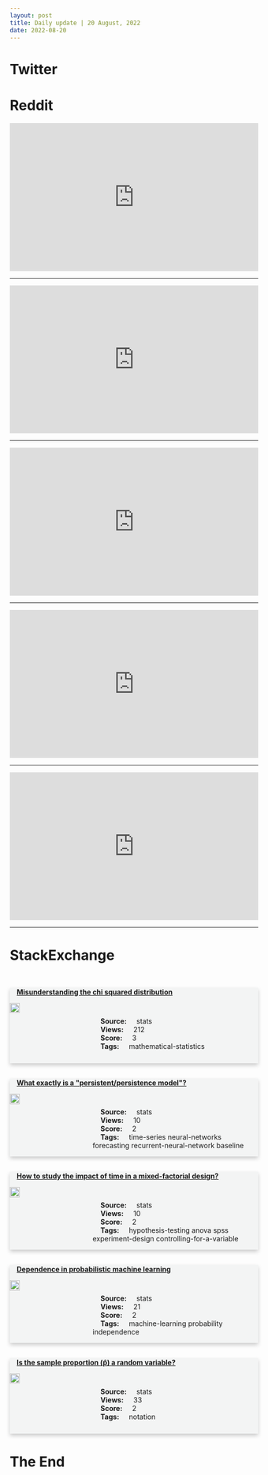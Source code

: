 ```yaml
---
layout: post
title: Daily update | 20 August, 2022
date: 2022-08-20
---
```


<script async src="https://platform.twitter.com/widgets.js" charset="utf-8"></script>


<script src='https://storage.ko-fi.com/cdn/scripts/overlay-widget.js'></script>
<script>
  kofiWidgetOverlay.draw('themldojo', {
    'type': 'floating-chat',
    'floating-chat.donateButton.text': 'Support me',
    'floating-chat.donateButton.background-color': '#f45d22',
    'floating-chat.donateButton.text-color': '#fff'
  });
</script>

# Twitter 

<blockquote class="twitter-tweet"><a href="https://twitter.com/RobertKennedyJr/status/1560702743777509376"></a></blockquote>

<blockquote class="twitter-tweet"><a href="https://twitter.com/pranavrajpurkar/status/1560440358387040256"></a></blockquote>

<blockquote class="twitter-tweet"><a href="https://twitter.com/UtdDistrict/status/1560676371030220800"></a></blockquote>

<blockquote class="twitter-tweet"><a href="https://twitter.com/Jeande_d/status/1560702999965511680"></a></blockquote>

<blockquote class="twitter-tweet"><a href="https://twitter.com/lazygamereviews/status/1560650563485765632"></a></blockquote>

<blockquote class="twitter-tweet"><a href="https://twitter.com/ylecun/status/1560519444430032897"></a></blockquote>

<blockquote class="twitter-tweet"><a href="https://twitter.com/karpathy/status/1560696444234784768"></a></blockquote>

<blockquote class="twitter-tweet"><a href="https://twitter.com/karpathy/status/1560760297983381504"></a></blockquote>

<blockquote class="twitter-tweet"><a href="https://twitter.com/karpathy/status/1560700168449564673"></a></blockquote>

<blockquote class="twitter-tweet"><a href="https://twitter.com/StanfordAILab/status/1560483826849132544"></a></blockquote>

# Reddit 

<iframe id="reddit-embed" src="https://www.redditmedia.com/r/datascience/comments/wsk2lg/data_science_job_postings_read_like_software?ref_source=embed&amp;ref=share&amp;embed=true" sandbox="allow-scripts allow-same-origin allow-popups" style="border: none;" height="300" width="100%" scrolling="yes"></iframe>
<hr style="width:100%;text-align:left;margin-left:0">
<iframe id="reddit-embed" src="https://www.redditmedia.com/r/datascience/comments/wscrt3/data_interpretation_mistakes_other_than?ref_source=embed&amp;ref=share&amp;embed=true" sandbox="allow-scripts allow-same-origin allow-popups" style="border: none;" height="300" width="100%" scrolling="yes"></iframe>
<hr style="width:100%;text-align:left;margin-left:0">
<iframe id="reddit-embed" src="https://www.redditmedia.com/r/MachineLearning/comments/wsf9su/d_in_2010_did_people_expect_things_like_dalle_and?ref_source=embed&amp;ref=share&amp;embed=true" sandbox="allow-scripts allow-same-origin allow-popups" style="border: none;" height="300" width="100%" scrolling="yes"></iframe>
<hr style="width:100%;text-align:left;margin-left:0">
<iframe id="reddit-embed" src="https://www.redditmedia.com/r/MachineLearning/comments/wsa5ao/d_has_any_nonphd_here_published_an_ml_paper?ref_source=embed&amp;ref=share&amp;embed=true" sandbox="allow-scripts allow-same-origin allow-popups" style="border: none;" height="300" width="100%" scrolling="yes"></iframe>
<hr style="width:100%;text-align:left;margin-left:0">
<iframe id="reddit-embed" src="https://www.redditmedia.com/r/dataengineering/comments/wsimt4/til?ref_source=embed&amp;ref=share&amp;embed=true" sandbox="allow-scripts allow-same-origin allow-popups" style="border: none;" height="300" width="100%" scrolling="yes"></iframe>
<hr style="width:100%;text-align:left;margin-left:0">

<style>
.card {
box-shadow: 0 4px 8px 0 rgba(0,0,0,0.2);
transition: 0.3s;
width: 100%;
background-color: #F3F4F4;
}
p{
    margin-left:  3em;
    padding-top: 1em;
}
.part2{
    display: grid;
    grid-template-columns: 1fr 3fr;
}
h4{
    margin: 1em;
}

.card:hover {
box-shadow: 0 8px 16px 0 rgba(0,0,0,0.2);
}
b {
padding: 2px 16px;
}
</style>
  
# StackExchange 


  <br>
  <div class="card">
  <h4><a href='https://stats.stackexchange.com/questions/586013/misunderstanding-the-chi-squared-distribution'>Misunderstanding the chi squared distribution</a></h4> 
  <div class="part2">
      <img src="https://cdn.sstatic.net/Sites/stats/Img/apple-touch-icon@2.png?v=344f57aa10cc" alt="Img missing!" style="width:40%">
      <p><b>Source:</b> stats<br><b>Views:</b> 212<br><b>Score:</b> 3<br><b>Tags:</b> <span class="badge badge-dark">mathematical-statistics</span></p> 
  </div>
  </div>
      
  <br>
  <div class="card">
  <h4><a href='https://stats.stackexchange.com/questions/586049/what-exactly-is-a-persistent-persistence-model'>What exactly is a &quot;persistent/persistence model&quot;?</a></h4> 
  <div class="part2">
      <img src="https://cdn.sstatic.net/Sites/stats/Img/apple-touch-icon@2.png?v=344f57aa10cc" alt="Img missing!" style="width:40%">
      <p><b>Source:</b> stats<br><b>Views:</b> 10<br><b>Score:</b> 2<br><b>Tags:</b> <span class="badge badge-dark">time-series</span> <span class="badge badge-dark">neural-networks</span> <span class="badge badge-dark">forecasting</span> <span class="badge badge-dark">recurrent-neural-network</span> <span class="badge badge-dark">baseline</span></p> 
  </div>
  </div>
      
  <br>
  <div class="card">
  <h4><a href='https://stats.stackexchange.com/questions/586004/how-to-study-the-impact-of-time-in-a-mixed-factorial-design'>How to study the impact of time in a mixed-factorial design?</a></h4> 
  <div class="part2">
      <img src="https://cdn.sstatic.net/Sites/stats/Img/apple-touch-icon@2.png?v=344f57aa10cc" alt="Img missing!" style="width:40%">
      <p><b>Source:</b> stats<br><b>Views:</b> 10<br><b>Score:</b> 2<br><b>Tags:</b> <span class="badge badge-dark">hypothesis-testing</span> <span class="badge badge-dark">anova</span> <span class="badge badge-dark">spss</span> <span class="badge badge-dark">experiment-design</span> <span class="badge badge-dark">controlling-for-a-variable</span></p> 
  </div>
  </div>
      
  <br>
  <div class="card">
  <h4><a href='https://stats.stackexchange.com/questions/586002/dependence-in-probabilistic-machine-learning'>Dependence in probabilistic machine learning</a></h4> 
  <div class="part2">
      <img src="https://cdn.sstatic.net/Sites/stats/Img/apple-touch-icon@2.png?v=344f57aa10cc" alt="Img missing!" style="width:40%">
      <p><b>Source:</b> stats<br><b>Views:</b> 21<br><b>Score:</b> 2<br><b>Tags:</b> <span class="badge badge-dark">machine-learning</span> <span class="badge badge-dark">probability</span> <span class="badge badge-dark">independence</span></p> 
  </div>
  </div>
      
  <br>
  <div class="card">
  <h4><a href='https://stats.stackexchange.com/questions/586077/is-the-sample-proportion-p%cc%82-a-random-variable'>Is the sample proportion (p̂) a random variable?</a></h4> 
  <div class="part2">
      <img src="https://cdn.sstatic.net/Sites/stats/Img/apple-touch-icon@2.png?v=344f57aa10cc" alt="Img missing!" style="width:40%">
      <p><b>Source:</b> stats<br><b>Views:</b> 33<br><b>Score:</b> 2<br><b>Tags:</b> <span class="badge badge-dark">notation</span></p> 
  </div>
  </div>
      
# The End
